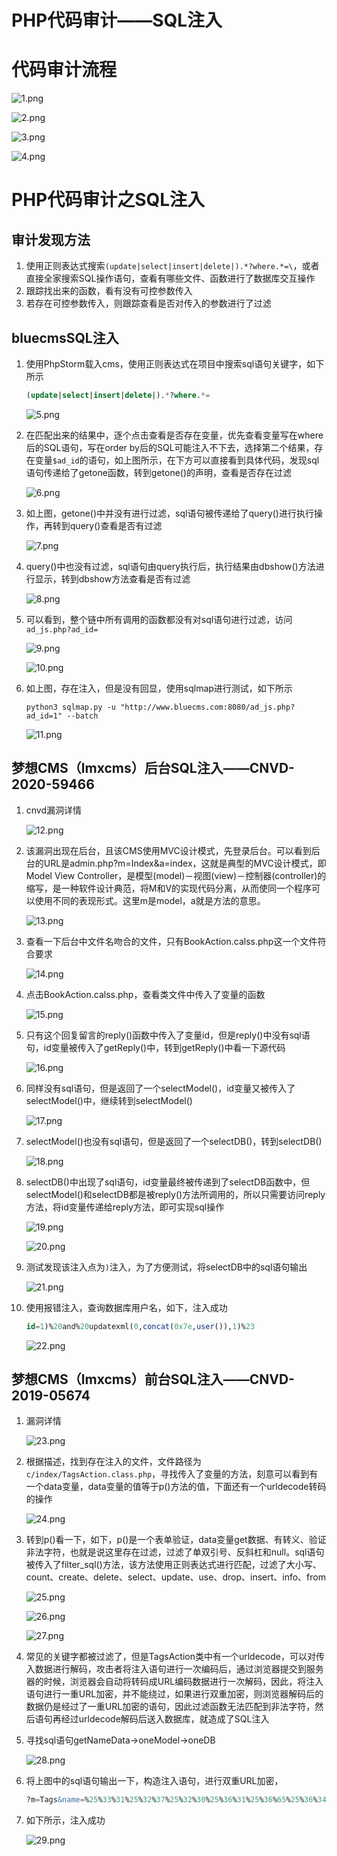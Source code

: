 # PHP代码审计——SQL注入

# 代码审计流程

![1.png](img/PHPCode/SQLInjection/1.png)

![2.png](img/PHPCode/SQLInjection/2.png)

![3.png](img/PHPCode/SQLInjection/3.png)

![4.png](img/PHPCode/SQLInjection/4.png)

# PHP代码审计之SQL注入

## 审计发现方法

1. 使用正则表达式搜索`(update|select|insert|delete|).*?where.*=\`，或者直接全家搜索SQL操作语句，查看有哪些文件、函数进行了数据库交互操作
2. 跟踪找出来的函数，看有没有可控参数传入
3. 若存在可控参数传入，则跟踪查看是否对传入的参数进行了过滤

## bluecmsSQL注入

1. 使用PhpStorm载入cms，使用正则表达式在项目中搜索sql语句关键字，如下所示

   ``` sql
   (update|select|insert|delete|).*?where.*=
   ```

   ![5.png](img/PHPCode/SQLInjection/5.png)

2. 在匹配出来的结果中，逐个点击查看是否存在变量，优先查看变量写在where后的SQL语句，写在order by后的SQL可能注入不下去，选择第二个结果，存在变量`$ad_id`的语句，如上图所示，在下方可以直接看到具体代码，发现sql语句传递给了getone函数，转到getone()的声明，查看是否存在过滤

   ![6.png](img/PHPCode/SQLInjection/6.png)

3. 如上图，getone()中并没有进行过滤，sql语句被传递给了query()进行执行操作，再转到query()查看是否有过滤

   ![7.png](img/PHPCode/SQLInjection/7.png)

4. query()中也没有过滤，sql语句由query执行后，执行结果由dbshow()方法进行显示，转到dbshow方法查看是否有过滤

   ![8.png](img/PHPCode/SQLInjection/8.png)

5. 可以看到，整个链中所有调用的函数都没有对sql语句进行过滤，访问`ad_js.php?ad_id=`

   ![9.png](img/PHPCode/SQLInjection/9.png)

   ![10.png](img/PHPCode/SQLInjection/10.png)

6. 如上图，存在注入，但是没有回显，使用sqlmap进行测试，如下所示

   ```shell
   python3 sqlmap.py -u "http://www.bluecms.com:8080/ad_js.php?ad_id=1" --batch
   ```

   ![11.png](img/PHPCode/SQLInjection/11.png)

## 梦想CMS（lmxcms）后台SQL注入——CNVD-2020-59466

1. cnvd漏洞详情

   ![12.png](img/PHPCode/SQLInjection/12.png)

2. 该漏洞出现在后台，且该CMS使用MVC设计模式，先登录后台。可以看到后台的URL是admin.php?m=Index&a=index，这就是典型的MVC设计模式，即Model View Controller，是模型(model)－视图(view)－控制器(controller)的缩写，是一种软件设计典范，将M和V的实现代码分离，从而使同一个程序可以使用不同的表现形式。这里m是model，a就是方法的意思。

   ![13.png](img/PHPCode/SQLInjection/13.png)

3. 查看一下后台中文件名吻合的文件，只有BookAction.calss.php这一个文件符合要求

   ![14.png](img/PHPCode/SQLInjection/14.png)

4. 点击BookAction.calss.php，查看类文件中传入了变量的函数

   ![15.png](img/PHPCode/SQLInjection/15.png)

5. 只有这个回复留言的reply()函数中传入了变量id，但是reply()中没有sql语句，id变量被传入了getReply()中，转到getReply()中看一下源代码

   ![16.png](img/PHPCode/SQLInjection/16.png)

6. 同样没有sql语句，但是返回了一个selectModel()，id变量又被传入了selectModel()中，继续转到selectModel()

   ![17.png](img/PHPCode/SQLInjection/17.png)

7. selectModel()也没有sql语句，但是返回了一个selectDB()，转到selectDB()

   ![18.png](img/PHPCode/SQLInjection/18.png)

8. selectDB()中出现了sql语句，id变量最终被传递到了selectDB函数中，但selectModel()和selectDB都是被reply()方法所调用的，所以只需要访问reply方法，将id变量传递给reply方法，即可实现sql操作

   ![19.png](img/PHPCode/SQLInjection/19.png)

   ![20.png](img/PHPCode/SQLInjection/20.png)

9. 测试发现该注入点为`)`注入，为了方便测试，将selectDB中的sql语句输出

   ![21.png](img/PHPCode/SQLInjection/21.png)

10. 使用报错注入，查询数据库用户名，如下，注入成功

    ``` sql
    id=1)%20and%20updatexml(0,concat(0x7e,user()),1)%23
    ```

    ![22.png](img/PHPCode/SQLInjection/22.png)

## 梦想CMS（lmxcms）前台SQL注入——CNVD-2019-05674

1. 漏洞详情

   ![23.png](img/PHPCode/SQLInjection/23.png)

2. 根据描述，找到存在注入的文件，文件路径为`c/index/TagsAction.class.php`，寻找传入了变量的方法，刻意可以看到有一个data变量，data变量的值等于p()方法的值，下面还有一个urldecode转码的操作

   ![24.png](img/PHPCode/SQLInjection/24.png)

3. 转到p()看一下，如下，p()是一个表单验证，data变量get数据、有转义、验证非法字符，也就是说这里存在过滤，过滤了单双引号、反斜杠和null。sql语句被传入了filter_sql()方法，该方法使用正则表达式进行匹配，过滤了大小写、count、create、delete、select、update、use、drop、insert、info、from

   ![25.png](img/PHPCode/SQLInjection/25.png)

   ![26.png](img/PHPCode/SQLInjection/26.png)

   ![27.png](img/PHPCode/SQLInjection/27.png)

4. 常见的关键字都被过滤了，但是TagsAction类中有一个urldecode，可以对传入数据进行解码，攻击者将注入语句进行一次编码后，通过浏览器提交到服务器的时候，浏览器会自动将转码成URL编码数据进行一次解码，因此，将注入语句进行一重URL加密，并不能绕过，如果进行双重加密，则浏览器解码后的数据仍是经过了一重URL加密的语句，因此过滤函数无法匹配到非法字符，然后语句再经过urldecode解码后送入数据库，就造成了SQL注入

5. 寻找sql语句getNameData->oneModel->oneDB

   ![28.png](img/PHPCode/SQLInjection/28.png)

6. 将上图中的sql语句输出一下，构造注入语句，进行双重URL加密，

   ``` sql
   ?m=Tags&name=%25%33%31%25%32%37%25%32%30%25%36%31%25%36%65%25%36%34%25%32%30%25%37%35%25%37%30%25%36%34%25%36%31%25%37%34%25%36%35%25%37%38%25%36%64%25%36%63%25%32%38%25%33%30%25%32%63%25%36%33%25%36%66%25%36%65%25%36%33%25%36%31%25%37%34%25%32%38%25%33%30%25%37%38%25%33%37%25%36%35%25%32%63%25%37%35%25%37%33%25%36%35%25%37%32%25%32%38%25%32%39%25%32%39%25%32%63%25%33%31%25%32%39%25%32%33
   ```

7. 如下所示，注入成功

   ![29.png](img/PHPCode/SQLInjection/29.png)